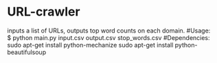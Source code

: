 # URL-crawler
inputs a list of URLs, outputs top word counts on each domain.
#Usage:  
$ python main.py input.csv output.csv stop_words.csv
#Dependencies:
sudo apt-get install python-mechanize
sudo apt-get install python-beautifulsoup
